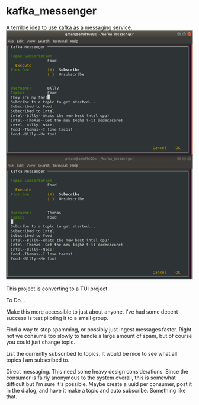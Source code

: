 # kafka_messenger
A terrible idea to use kafka as a messaging service. 
![alt text](demo_windows.png)

This project is converting to a TUI project.

To Do...

Make this more accessible to just about anyone. I've had some decent success is test piloting it to a small group.

Find a way to stop spamming, or possibly just ingest messages faster. Right not we consume too slowly to handle a large amount of spam, but of course you could just change topic.

List the currently subscribed to topics. It would be nice to see what all topics I am subscribed to.

Direct messaging. This need some heavy design considerations. Since the consumer is fairly anonymous to the system overall, this is somewhat difficult but I'm sure it's possible. Maybe create a uuid per consumer, post it in the dialog, and have it make a topic and auto subscribe. Something like that.

